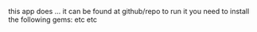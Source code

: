 this app does ... 
it can be found at github/repo
to run it you need to install the following gems: 
etc etc 